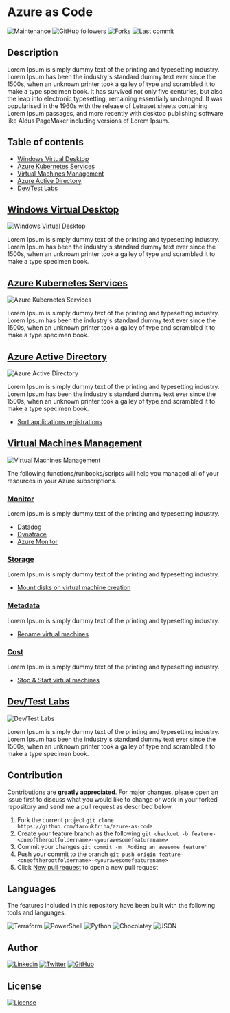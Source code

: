 
# Azure as Code

![Maintenance](https://img.shields.io/maintenance/yes/2020?style=for-the-badge&logo=awesome-lists&logoColor=white)
![GitHub followers](https://img.shields.io/github/followers/faroukfriha?style=for-the-badge&logo=github)
![Forks](https://img.shields.io/github/forks/faroukfriha/azure-as-code?style=for-the-badge&logo=github)
![Last commit](https://img.shields.io/github/last-commit/faroukfriha/azure-as-code?style=for-the-badge&logo=github)

## Description
Lorem Ipsum is simply dummy text of the printing and typesetting industry. Lorem Ipsum has been the industry's standard dummy text ever since the 1500s, when an unknown printer took a galley of type and scrambled it to make a type specimen book. It has survived not only five centuries, but also the leap into electronic typesetting, remaining essentially unchanged. It was popularised in the 1960s with the release of Letraset sheets containing Lorem Ipsum passages, and more recently with desktop publishing software like Aldus PageMaker including versions of Lorem Ipsum.

## Table of contents

- [Windows Virtual Desktop](#windows-virtual-desktop)
- [Azure Kubernetes Services](#azure-kubernetes-services)
- [Virtual Machines Management](#virtual-machines-management)
- [Azure Active Directory](#azure-active-directory)
- [Dev/Test Labs](#dev/test-labs)


## [Windows Virtual Desktop](windows-virtual-desktop/README.md)

![Windows Virtual Desktop](https://img.shields.io/github/workflow/status/faroukfriha/azure-as-code/windows-virtual-desktop/master?logo=github-actions&logoColor=white&style=for-the-badge)

Lorem Ipsum is simply dummy text of the printing and typesetting industry. Lorem Ipsum has been the industry's standard dummy text ever since the 1500s, when an unknown printer took a galley of type and scrambled it to make a type specimen book.

## [Azure Kubernetes Services](azure-kubernetes-services/README.md)

![Azure Kubernetes Services](https://img.shields.io/github/workflow/status/faroukfriha/azure-as-code/azure-kubernetes-services/master?logo=github-actions&logoColor=white&style=for-the-badge)

Lorem Ipsum is simply dummy text of the printing and typesetting industry. Lorem Ipsum has been the industry's standard dummy text ever since the 1500s, when an unknown printer took a galley of type and scrambled it to make a type specimen book.

## [Azure Active Directory](azure-active-directory/README.md)

![Azure Active Directory](https://img.shields.io/github/workflow/status/faroukfriha/azure-as-code/azure-active-directory/master?logo=github-actions&logoColor=white&style=for-the-badge)

Lorem Ipsum is simply dummy text of the printing and typesetting industry. Lorem Ipsum has been the industry's standard dummy text ever since the 1500s, when an unknown printer took a galley of type and scrambled it to make a type specimen book.

- [Sort applications registrations](azure-active-directory/sort-applications-registration/README.md)

## [Virtual Machines Management](virtual-machines-management/README.md)

![Virtual Machines Management](https://img.shields.io/github/workflow/status/faroukfriha/azure-as-code/virtual-machines-management/master?logo=github-actions&logoColor=white&style=for-the-badge)

The following functions/runbooks/scripts will help you managed all of your resources in your Azure subscriptions.

### [Monitor](virtual-machines-management/monitor/README.md)

Lorem Ipsum is simply dummy text of the printing and typesetting industry.

- [Datadog](virtual-machines-management/monitor/datadog/README.md)
- [Dynatrace](virtual-machines-management/monitor/dynatrace/README.md)
- [Azure Monitor](virtual-machines-management/monitor/azure-monitor/README.md)

### [Storage](virtual-machines-management/storage/README.md)

Lorem Ipsum is simply dummy text of the printing and typesetting industry.

- [Mount disks on virtual machine creation](virtual-machines-management/storage/mount-disks-on-virtual-machine-creation/README.md)

### [Metadata](virtual-machines-management/metadata/README.md)

Lorem Ipsum is simply dummy text of the printing and typesetting industry.

- [Rename virtual machines](virtual-machines-management/metadata/rename-virtual-machines/README.md)

### [Cost](virtual-machines-management/cost/README.md)

Lorem Ipsum is simply dummy text of the printing and typesetting industry.

- [Stop & Start virtual machines](virtual-machines-management/stop-start-virtual-machines/README.md)

## [Dev/Test Labs](dev-test-labs/README.md)

![Dev/Test Labs](https://img.shields.io/github/workflow/status/faroukfriha/azure-as-code/dev-test-labs/master?logo=github-actions&logoColor=white&style=for-the-badge)

Lorem Ipsum is simply dummy text of the printing and typesetting industry. Lorem Ipsum has been the industry's standard dummy text ever since the 1500s, when an unknown printer took a galley of type and scrambled it to make a type specimen book.

## Contribution

Contributions are **greatly appreciated**. For major changes, please open an issue first to discuss what you would like to change or work in your forked repository and send me a pull request as described below.

1. Fork the current project
    `git clone https://github.com/faroukfriha/azure-as-code`
2. Create your feature branch as the following
    `git checkout -b feature-<oneoftherootfoldername>-<yourawesomefeaturename>`
3. Commit your changes
    `git commit -m 'Adding an awesome feature'`
4. Push your commit to the branch
    `git push origin feature-<oneoftherootfoldername>-<yourawesomefeaturename>`
5. Click [New pull request](https://github.com/faroukfriha/azure-as-code/compare) to open a new pull request


## Languages

The features included in this repository have been built with the following tools and languages.

![Terraform](https://img.shields.io/badge/terraform-%23623CE4.svg?&style=for-the-badge&logo=terraform&logoColor=white) 
![PowerShell](https://img.shields.io/badge/powershell-%235391FE.svg?&style=for-the-badge&logo=powershell&logoColor=white) 
![Python](https://img.shields.io/badge/python-%233776AB.svg?&style=for-the-badge&logo=python&logoColor=white)
![Chocolatey](https://img.shields.io/badge/chocolatey-%2380B5E3.svg?&style=for-the-badge&logo=chocolatey&logoColor=white)
![JSON](https://img.shields.io/badge/json-%23000000.svg?&style=for-the-badge&logo=json) 

## Author
[![Linkedin](https://img.shields.io/badge/linkedin-%230077B5.svg?&style=for-the-badge&logo=linkedin&logoColor=white)](https://www.linkedin.com/faroukfriha) 
[![Twitter](https://img.shields.io/badge/twitter-%231DA1F2.svg?&style=for-the-badge&logo=twitter&logoColor=white)](https://www.twitter.com/faroukfriha) 
[![GitHub](https://img.shields.io/badge/github-%23181717.svg?&style=for-the-badge&logo=github)](https://www.github.com/faroukfriha)

## License
[![License](https://img.shields.io/badge/MIT-%233DA639.svg?&style=for-the-badge&logoColor=white&logo=open-source-initiative&color=black)](https://opensource.org/licenses/MIT)